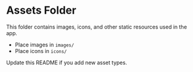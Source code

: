 # Assets Folder

This folder contains images, icons, and other static resources used in the app.
- Place images in `images/`
- Place icons in `icons/`

Update this README if you add new asset types.
